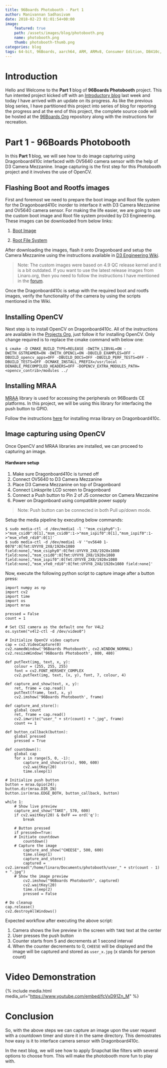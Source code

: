 ```yaml
---
title: 96Boards Photobooth - Part 1
author: Manivannan Sadhasivam
date: 2018-02-23 01:01:54+00:00
image:
    featured: true
    path: /assets/images/blog/photobooth.png
    name: photobooth.png
    thumb: photobooth-thumb.png
categories: blog
tags: 64-bit, 96Boards, aarch64, ARM, ARMv8, Consumer Edition, DB410c, CSI, Python, Photobooth, dragonboard410c, Linaro, Linux
---
```


# **Introduction**

Hello and Welcome to the **Part 1** blog of **96Boards Photobooth** project.
This fun intented project kicked off with an [Introductory blog](https://www.96boards.org/blog/photobooth-intro/)
last week and today I have arrived with an update on its progress. As like
the previous blog series, I have partitioned this project into series of
blog for reporting the progress and at the end of this project, the complete
source code will be hosted at the [96Boards Org](https://github.com/96boards-projects)
repository along with the instructions for recreation.

# **Part 1 - 96Boards Photobooth**

In this **Part 1** blog, we will see how to do image capturing using Dragonboard410c
interfaced with OV5640 camera sensor with the help of D3 Camera Mezzanine. Image
capturing is the first step for this Photobooth project and it involves the use
of OpenCV.

## **Flashing Boot and Rootfs images**

First and foremost we need to prepare the boot image and Root file system for
the Dragonboard410c inorder to interface it with D3 Camera Mezzanine and OV5640
camera sensor. For making the life easier, we are going to use the custom boot
image and Root file system provided by D3 Engineering. These images can be
downloaded from below links:

1. [Boot Image](https://github.com/D3Engineering/410c_camera_support/releases/download/D3%2FRELEASE%2FOV5640_QCOMLT_4.9_1.1.1/dragonboard410c-boot-linux-20170630-13.img.gz)

2. [Root File System](https://github.com/D3Engineering/410c_camera_support/releases/download/D3%2FRELEASE%2FOV5640_QCOMLT_4.9_1.1.1/dragonboard410c-rootfs-debian-stretch-alip-20170630-13.emmc.img.gz)

After downloading the images, flash it onto Dragonboard and setup the Camera
Mezzanine using the instructions available in [D3 Engineering Wiki](https://github.com/D3Engineering/410c_camera_support/wiki/D3-Camera-Mezzanine-User-Guide).

> Note: The custom images were based on 4.9 QC release kernel and it is a
        bit outdated. If you want to use the latest release images from
        Linaro.org, then you need to follow the instructions I have mentioned
        in the [forum](https://discuss.96boards.org/t/getting-ov5640-camera-working-with-upcoming-kernel-releases/3826/7?u=mani).

Once the Dragonboard410c is setup with the required boot and rootfs images, verify
the functionality of the camera by using the scripts mentioned in the Wiki.

## **Installing OpenCV**

Next step is to install OpenCV on Dragonboard410c. All of the instructions
are available in the [Projects Org](https://github.com/96boards-projects/home_surveillance/tree/master/part-2#2-software),
just follow it for installing OpenCV. Only change required is to replace the
cmake command with below one:

```shell
$ cmake -D CMAKE_BUILD_TYPE=RELEASE -DWITH_LIBV4L=ON -DWITH_GSTREAMER=ON -DWITH_OPENCL=ON -DBUILD_EXAMPLES=OFF -DBUILD_opencv_apps=OFF -DBUILD_DOCS=OFF -DBUILD_PERF_TESTS=OFF -DBUILD_TESTS=OFF -DCMAKE_INSTALL_PREFIX=/usr/local -DENABLE_PRECOMPILED_HEADERS=OFF -DOPENCV_EXTRA_MODULES_PATH=<opencv_contrib>/modules ../
```

## **Installing MRAA**

[MRAA](https://github.com/intel-iot-devkit/mraa) library is used for accessing the
peripherals on 96Boards CE platforms. In this project, we will be using this library
for interfacing the push button to GPIO.

Follow the instructions [here](https://github.com/96boards/documentation/blob/master/consumer/guides/mraa/install.md)
for installing mraa library on Dragonboard410c.

## **Image capturing using OpenCV**

Once OpenCV and MRAA libraries are installed, we can proceed to capturing
an image.

#### Hardware setup

1. Make sure Dragonboard410c is turned off
2. Connect OV5640 to D3 Camera Mezzanine
3. Place D3 Camera Mezzanine on top of Dragonboard
4. Connect Linksprite LCD screen to Dragonboard
5. Connect a Push button to Pin 2 of J5 connector on Camera Mezzanine
6. Power on Dragonboard using compatible power supply

> Note: Push button can be connected in both Pull up/down mode.

Setup the media pipeline by executing below commands:

```shell
$ sudo media-ctl -d /dev/media1 -l '"msm_csiphy0":1->"msm_csid0":0[1],"msm_csid0":1->"msm_ispif0":0[1],"msm_ispif0":1->"msm_vfe0_rdi0":0[1]'
$ sudo media-ctl -d /dev/media1 -V '"ov5640 1-0078":0[fmt:UYVY8_2X8/1920x1080 field:none],"msm_csiphy0":0[fmt:UYVY8_2X8/1920x1080 field:none],"msm_csid0":0[fmt:UYVY8_2X8/1920x1080 field:none],"msm_ispif0":0[fmt:UYVY8_2X8/1920x1080 field:none],"msm_vfe0_rdi0":0[fmt:UYVY8_2X8/1920x1080 field:none]'
```

Now, execute the following python script to capture image after a button
press:

```shell
import numpy as np
import cv2
import time
import os
import mraa

pressed = False
count = 1

# Set CSI camera as the default one for V4L2
os.system("v4l2-ctl -d /dev/video0")

# Initialize OpenCV video capture
cap = cv2.VideoCapture(0)
cv2.namedWindow('96Boards Photobooth', cv2.WINDOW_NORMAL)
cv2.resizeWindow('96Boards Photobooth', 800, 480)

def putText(img, text, x, y):
    colour = (255, 255, 255)
    font = cv2.FONT_HERSHEY_COMPLEX
    cv2.putText(img, text, (x, y), font, 7, colour, 4)

def capture_and_show(text, x, y):
    ret, frame = cap.read()
    putText(frame, text, x, y)
    cv2.imshow('96Boards Photobooth', frame)

def capture_and_store():
    global count
    ret, frame = cap.read()
    cv2.imwrite("user_" + str(count) + ".jpg", frame)
    count += 1

def button_callback(button):
    global pressed
    pressed = True

def countdown():
    global cap
    for x in range(5, 0, -1):
        capture_and_show(str(x), 900, 600)
        cv2.waitKey(20)
        time.sleep(1)

# Initialize push button
button = mraa.Gpio(24);
button.dir(mraa.DIR_IN)
button.isr(mraa.EDGE_BOTH, button_callback, button)

while 1:
    # Show live preview
    capture_and_show("TAKE", 570, 600)
    if cv2.waitKey(20) & 0xFF == ord('q'):
        break

    # Button pressed
    if pressed==True:
	# Initiate countdown
        countdown()
	# Capture the image
        capture_and_show("CHEESE", 500, 600)
        time.sleep(1)
        capture_and_store()
        captured = cv2.imread("/home/linaro/Documents/photobooth/user_" + str(count - 1) + ".jpg")
	# Show the image preview
        cv2.imshow("96Boards Photobooth", captured)
        cv2.waitKey(20)
        time.sleep(2)
        pressed = False

# Do cleanup
cap.release()
cv2.destroyAllWindows()
```

Expected workflow after executing the above script:

1. Camera shows the live preview in the screen with `TAKE` text at the center
2. User presses the push button
3. Counter starts from 5 and decrements at 1 second interval
4. When the counter decrements to 0, `CHEESE` will be displayed and the image
will be captured and stored as `user_x.jpg` (x stands for person count)

# Video Demonstration

{% include media.html media_url="https://www.youtube.com/embed/fcVxD91Zn_M" %}

# Conclusion

So, with the above steps we can capture an image upon the user request with a
countdown timer and store it in the same directory. This demostrates how easy
is it to interface camera sensor with Dragonboard410c.

In the next blog, we will see how to apply Snapchat like filters with several
options to choose from. This will make the photobooth more fun to play with.
